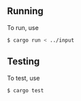 ## Running

To run, use

```bash
$ cargo run < ../input
```

## Testing

To test, use

```bash
$ cargo test
```
